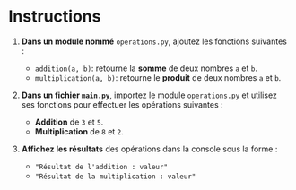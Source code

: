 # Instructions  

1. **Dans un module nommé** `operations.py`, ajoutez les fonctions suivantes :  

   * `addition(a, b)`: retourne la **somme** de deux nombres `a` et `b`.  
   * `multiplication(a, b)`: retourne le **produit** de deux nombres `a` et `b`.  

2. **Dans un fichier `main.py`**, importez le module `operations.py` et utilisez ses fonctions pour effectuer les opérations suivantes :  

   * **Addition** de `3` et `5`.  
   * **Multiplication** de `8` et `2`.  

3. **Affichez les résultats** des opérations dans la console sous la forme :  

   * `"Résultat de l'addition : valeur"`  
   * `"Résultat de la multiplication : valeur"`  
